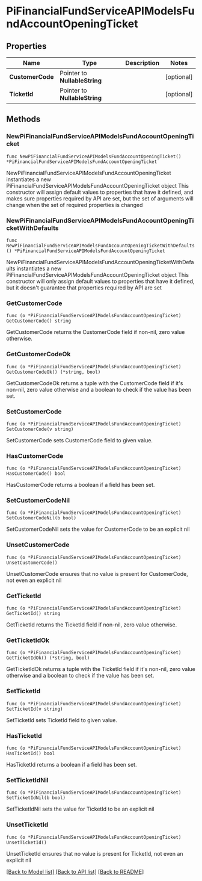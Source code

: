 # PiFinancialFundServiceAPIModelsFundAccountOpeningTicket

## Properties

Name | Type | Description | Notes
------------ | ------------- | ------------- | -------------
**CustomerCode** | Pointer to **NullableString** |  | [optional] 
**TicketId** | Pointer to **NullableString** |  | [optional] 

## Methods

### NewPiFinancialFundServiceAPIModelsFundAccountOpeningTicket

`func NewPiFinancialFundServiceAPIModelsFundAccountOpeningTicket() *PiFinancialFundServiceAPIModelsFundAccountOpeningTicket`

NewPiFinancialFundServiceAPIModelsFundAccountOpeningTicket instantiates a new PiFinancialFundServiceAPIModelsFundAccountOpeningTicket object
This constructor will assign default values to properties that have it defined,
and makes sure properties required by API are set, but the set of arguments
will change when the set of required properties is changed

### NewPiFinancialFundServiceAPIModelsFundAccountOpeningTicketWithDefaults

`func NewPiFinancialFundServiceAPIModelsFundAccountOpeningTicketWithDefaults() *PiFinancialFundServiceAPIModelsFundAccountOpeningTicket`

NewPiFinancialFundServiceAPIModelsFundAccountOpeningTicketWithDefaults instantiates a new PiFinancialFundServiceAPIModelsFundAccountOpeningTicket object
This constructor will only assign default values to properties that have it defined,
but it doesn't guarantee that properties required by API are set

### GetCustomerCode

`func (o *PiFinancialFundServiceAPIModelsFundAccountOpeningTicket) GetCustomerCode() string`

GetCustomerCode returns the CustomerCode field if non-nil, zero value otherwise.

### GetCustomerCodeOk

`func (o *PiFinancialFundServiceAPIModelsFundAccountOpeningTicket) GetCustomerCodeOk() (*string, bool)`

GetCustomerCodeOk returns a tuple with the CustomerCode field if it's non-nil, zero value otherwise
and a boolean to check if the value has been set.

### SetCustomerCode

`func (o *PiFinancialFundServiceAPIModelsFundAccountOpeningTicket) SetCustomerCode(v string)`

SetCustomerCode sets CustomerCode field to given value.

### HasCustomerCode

`func (o *PiFinancialFundServiceAPIModelsFundAccountOpeningTicket) HasCustomerCode() bool`

HasCustomerCode returns a boolean if a field has been set.

### SetCustomerCodeNil

`func (o *PiFinancialFundServiceAPIModelsFundAccountOpeningTicket) SetCustomerCodeNil(b bool)`

 SetCustomerCodeNil sets the value for CustomerCode to be an explicit nil

### UnsetCustomerCode
`func (o *PiFinancialFundServiceAPIModelsFundAccountOpeningTicket) UnsetCustomerCode()`

UnsetCustomerCode ensures that no value is present for CustomerCode, not even an explicit nil
### GetTicketId

`func (o *PiFinancialFundServiceAPIModelsFundAccountOpeningTicket) GetTicketId() string`

GetTicketId returns the TicketId field if non-nil, zero value otherwise.

### GetTicketIdOk

`func (o *PiFinancialFundServiceAPIModelsFundAccountOpeningTicket) GetTicketIdOk() (*string, bool)`

GetTicketIdOk returns a tuple with the TicketId field if it's non-nil, zero value otherwise
and a boolean to check if the value has been set.

### SetTicketId

`func (o *PiFinancialFundServiceAPIModelsFundAccountOpeningTicket) SetTicketId(v string)`

SetTicketId sets TicketId field to given value.

### HasTicketId

`func (o *PiFinancialFundServiceAPIModelsFundAccountOpeningTicket) HasTicketId() bool`

HasTicketId returns a boolean if a field has been set.

### SetTicketIdNil

`func (o *PiFinancialFundServiceAPIModelsFundAccountOpeningTicket) SetTicketIdNil(b bool)`

 SetTicketIdNil sets the value for TicketId to be an explicit nil

### UnsetTicketId
`func (o *PiFinancialFundServiceAPIModelsFundAccountOpeningTicket) UnsetTicketId()`

UnsetTicketId ensures that no value is present for TicketId, not even an explicit nil

[[Back to Model list]](../README.md#documentation-for-models) [[Back to API list]](../README.md#documentation-for-api-endpoints) [[Back to README]](../README.md)


